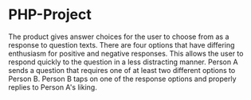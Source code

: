 # PHP-Project
The product gives answer choices for the user to choose from as a response to question texts. There are four options that have differing enthusiasm for positive and negative responses. This allows the user to respond quickly to the question in a less distracting manner.
Person A sends a question that requires one of at least two different options to Person B.
Person B taps on one of the response options and properly replies to Person A's liking.
